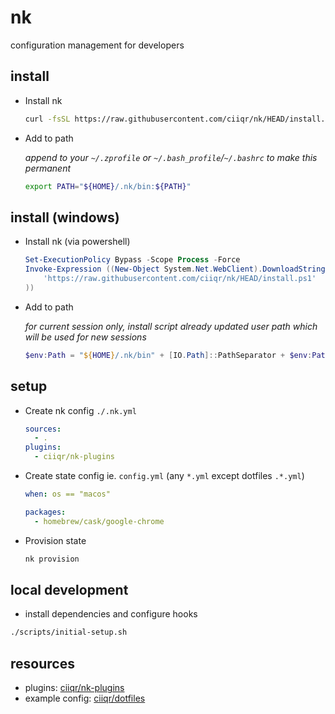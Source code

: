 # nk

configuration management for developers

## install

-   Install nk

    ```bash
    curl -fsSL https://raw.githubusercontent.com/ciiqr/nk/HEAD/install.sh | bash
    ```

-   Add to path

    _append to your `~/.zprofile` or `~/.bash_profile`/`~/.bashrc` to make this permanent_

    ```bash
    export PATH="${HOME}/.nk/bin:${PATH}"
    ```

## install (windows)

-   Install nk (via powershell)

    ```powershell
    Set-ExecutionPolicy Bypass -Scope Process -Force
    Invoke-Expression ((New-Object System.Net.WebClient).DownloadString(
        'https://raw.githubusercontent.com/ciiqr/nk/HEAD/install.ps1'
    ))
    ```

-   Add to path

    _for current session only, install script already updated user path which will be used for new sessions_

    ```powershell
    $env:Path = "${HOME}/.nk/bin" + [IO.Path]::PathSeparator + $env:Path
    ```

## setup

-   Create nk config `./.nk.yml`

    <!-- prettier-ignore -->
    ```yaml
    sources:
      - .
    plugins:
      - ciiqr/nk-plugins
    ```

-   Create state config ie. `config.yml` (any `*.yml` except dotfiles `.*.yml`)

    <!-- prettier-ignore -->
    ```yaml
    when: os == "macos"

    packages:
      - homebrew/cask/google-chrome
    ```

-   Provision state

    ```bash
    nk provision
    ```

## local development

-   install dependencies and configure hooks

```bash
./scripts/initial-setup.sh
```

## resources

-   plugins: [ciiqr/nk-plugins](https://github.com/ciiqr/nk-plugins)
-   example config: [ciiqr/dotfiles](https://github.com/ciiqr/dotfiles)
